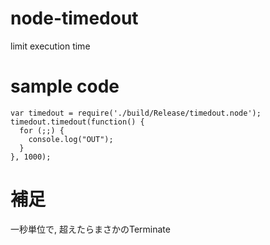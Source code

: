 # node-timedout

limit execution time

# sample code

    var timedout = require('./build/Release/timedout.node');
    timedout.timedout(function() {
      for (;;) {
        console.log("OUT");
      }
    }, 1000);

# 補足
一秒単位で, 超えたらまさかのTerminate
